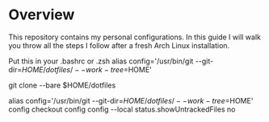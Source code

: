 # Overview

This repository contains my personal configurations.
In this guide I will walk you throw all the steps I follow after a fresh Arch Linux installation.

Put this in your .bashrc or .zsh
alias config='/usr/bin/git --git-dir=$HOME/dotfiles/ --work-tree=$HOME'

git clone --bare <git-repo> $HOME/dotfiles

alias config='/usr/bin/git --git-dir=$HOME/dotfiles/ --work-tree=$HOME'
config checkout
config config --local status.showUntrackedFiles no
